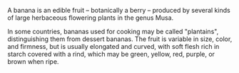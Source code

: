 ﻿---layout: postauthor: jill---A banana is an edible fruit – botanically a berry – produced by several kindsof large herbaceous flowering plants in the genus Musa.In some countries, bananas used for cooking may be called "plantains",distinguishing them from dessert bananas. The fruit is variable in size, color,and firmness, but is usually elongated and curved, with soft flesh rich instarch covered with a rind, which may be green, yellow, red, purple, or brownwhen ripe.